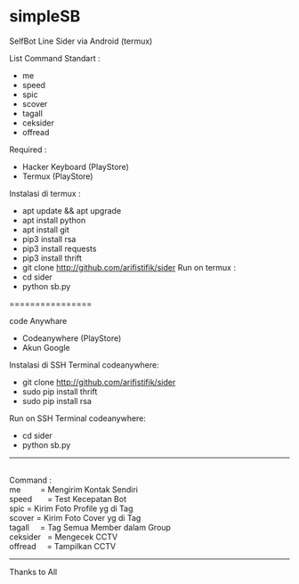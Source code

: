 # simpleSB
SelfBot Line Sider
via Android (termux)

List Command Standart :
- me
- speed
- spic
- scover
- tagall
- ceksider
- offread

Required :
- Hacker Keyboard (PlayStore)
- Termux (PlayStore)

Instalasi di termux :
- apt update && apt upgrade
- apt install python
- apt install git
- pip3 install rsa
- pip3 install requests
- pip3 install thrift
- git clone http://github.com/arifistifik/sider
Run on termux :
- cd sider
- python sb.py

================

code Anywhare
- Codeanywhere (PlayStore)
- Akun Google

Instalasi di SSH Terminal codeanywhere:
- git clone http://github.com/arifistifik/sider
- sudo pip install thrift
- sudo pip install rsa

Run on SSH Terminal codeanywhere:
- cd sider
- python sb.py



<hr><br>
Command : <br> 
me          = Mengirim Kontak Sendiri <br>
speed       = Test Kecepatan Bot <br>
spic <tag>  = Kirim Foto Profile yg di Tag <br>
scover <tag>= Kirim Foto Cover yg di Tag <br>
tagall      = Tag Semua Member dalam Group <br>
ceksider    = Mengecek CCTV <br>
offread     = Tampilkan CCTV <br>
<hr>
Thanks to All
